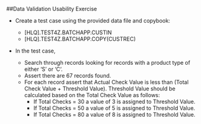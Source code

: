 ##Data Validation Usability Exercise 

*   Create a test case using the provided data file and copybook:
    *   [HLQ].TEST4Z.BATCHAPP.CUSTIN
    *   [HLQ].TEST4Z.BATCHAPP.COPY(CUSTREC)
    
*   In the test case,
    *   Search through records looking for records with a product type of either ‘S’ or ‘C‘.
    *   Assert there are 67 records found.
    *   For each record assert that Actual Check Value is less than (Total Check Value + Threshold Value).  Threshold Value should be calculated based on the Total Check Value as follows:
        *   If Total Checks = 30 a value of 3 is assigned to Threshold Value. 
        *   If Total Checks = 50 a value of 5 is assigned to Threshold Value.
        *   If Total Checks = 80 a value of 8 is assigned to Threshold Value.
